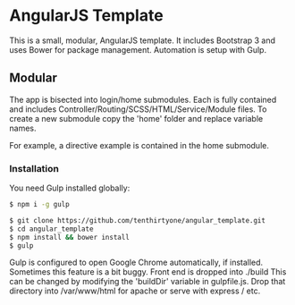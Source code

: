 # AngularJS Template

This is a small, modular, AngularJS template. It includes Bootstrap 3 and uses Bower for package management. Automation is setup with Gulp.

## Modular

The app is bisected into login/home submodules. Each is fully contained and includes Controller/Routing/SCSS/HTML/Service/Module files. To create a new submodule copy the 'home' folder and replace variable names.

For example, a directive example is contained in the home submodule.

### Installation

You need Gulp installed globally:

```sh
$ npm i -g gulp
```

```sh
$ git clone https://github.com/tenthirtyone/angular_template.git
$ cd angular_template
$ npm install && bower install
$ gulp
```

Gulp is configured to open Google Chrome automatically, if installed. Sometimes this feature is a bit buggy. Front end is dropped into ./build This can be changed by modifying the 'buildDir' variable in gulpfile.js. Drop that directory into /var/www/html for apache or serve with express / etc. 
